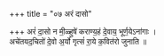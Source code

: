 +++
title = "०७ अरं दासो"

+++
अरं॑ दा॒सो न मी॒ळ्हुषे॑ कराण्य॒हं दे॒वाय॒ भूर्ण॒येऽना॑गाः ।  
अचे॑तयद॒चितो॑ दे॒वो अ॒र्यो गृत्सं॑ रा॒ये क॒वित॑रो जुनाति ॥